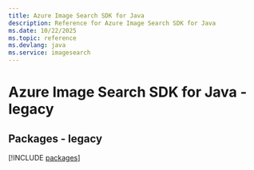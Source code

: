 ```yaml
---
title: Azure Image Search SDK for Java
description: Reference for Azure Image Search SDK for Java
ms.date: 10/22/2025
ms.topic: reference
ms.devlang: java
ms.service: imagesearch
---
```

# Azure Image Search SDK for Java - legacy
## Packages - legacy
[!INCLUDE [packages](image-search-index.md)]